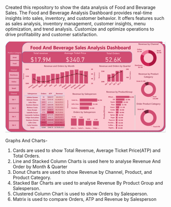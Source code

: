 Created this repository to show the data analysis of Food and Bevarage Sales. The Food and Beverage Analysis Dashboard provides real-time insights into sales, inventory, and customer behavior. It offers features such as sales analysis, inventory management, customer insights, menu optimization, and trend analysis. Customize and optimize operations to drive profitability and customer satisfaction.

![Food And Beverage Sales Analysis Dashboard](https://github.com/bhawna-sinha/PowerBI/blob/main/Food%20And%20Beverage%20Sales%20Analysis%20Dashboard/Screenshot%202023-07-09%20194753.png?raw=true)

Graphs And Charts-
1. Cards are used to show Total Revenue, Average Ticket Price(ATP) and Total Orders.
2. Line and Stacked Column Charts is used here to analyse Revenue And Order by Month & Quarter
3. Donut Charts are used to show Revenue by Channel, Product, and Product Category.
4. Stacked Bar Charts are used to analyse Revenue By Product Group and Salesperson.
5. Clustered Column Chart is used to show Orders by Salesperson.
6. Matrix is used to compare Orders, ATP and Revenue by Salesperson